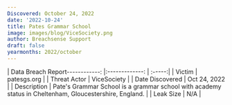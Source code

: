 ```yaml
---
Discovered: October 24, 2022
date: '2022-10-24'
title: Pates Grammar School
image: images/blog/ViceSociety.png
author: Breachsense Support
draft: false
yearmonths: 2022/october
---
```


| Data Breach Report------------:     |:-------------:    | :-----:|
| Victim      | patesgs.org      | 
| Threat Actor      | ViceSociety      | 
| Date Discovered      | Oct 24, 2022      | 
| Description      | Pate's Grammar School is a grammar school with academy status in Cheltenham, Gloucestershire, England.      | 
| Leak Size      | N/A      | 

